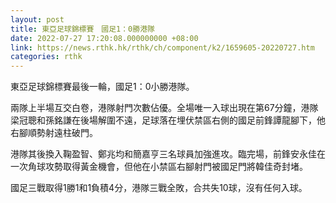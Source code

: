 ```yaml
---
layout: post
title: 東亞足球錦標賽　國足1：0勝港隊
date: 2022-07-27 17:20:08.000000000 +08:00
link: https://news.rthk.hk/rthk/ch/component/k2/1659605-20220727.htm
categories: rthk
---
```


東亞足球錦標賽最後一輪，國足1：0小勝港隊。

兩隊上半場互交白卷，港隊射門次數佔優。全場唯一入球出現在第67分鐘，港隊梁冠聰和孫銘謙在後場解圍不遠，足球落在埋伏禁區右側的國足前鋒譚龍腳下，他右腳順勢射遠柱破門。

港隊其後換入鞠盈智、鄭兆均和簡嘉亨三名球員加強進攻。臨完場，前鋒安永佳在一次角球攻勢取得黃金機會，但他在小禁區右腳射門被國足門將韓佳奇封堵。

國足三戰取得1勝1和1負積4分，港隊三戰全敗，合共失10球，沒有任何入球。
